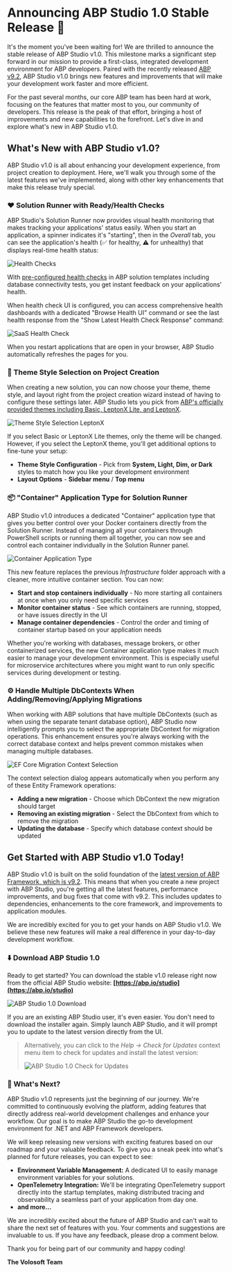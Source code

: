 # Announcing ABP Studio 1.0 Stable Release 🚀

It's the moment you've been waiting for! We are thrilled to announce the stable release of ABP Studio v1.0. This milestone marks a significant step forward in our mission to provide a first-class, integrated development environment for ABP developers. Paired with the recently released [ABP v9.2](https://abp.io/community/articles/announcing-abp-9-2-stable-release-061qmtzb), ABP Studio v1.0 brings new features and improvements that will make your development work faster and more efficient.

For the past several months, our core ABP team has been hard at work, focusing on the features that matter most to you, our community of developers. This release is the peak of that effort, bringing a host of improvements and new capabilities to the forefront. Let's dive in and explore what's new in ABP Studio v1.0.

## What's New with ABP Studio v1.0?

ABP Studio v1.0 is all about enhancing your development experience, from project creation to deployment. Here, we'll walk you through some of the latest features we've implemented, along with other key enhancements that make this release truly special.

### ❤️ Solution Runner with Ready/Health Checks

ABP Studio's Solution Runner now provides visual health monitoring that makes tracking your applications' status easily. When you start an application, a spinner indicates it's "starting", then in the *Overall* tab, you can see the application's health (✅ for healthy, ⚠️ for unhealthy) that displays real-time health status:

![Health Checks](health-checks.png)

With [pre-configured health checks](https://abp.io/docs/9.2/solution-templates/layered-web-application/health-check-configuration) in ABP solution templates including database connectivity tests, you get instant feedback on your applications' health. 

When health check UI is configured, you can access comprehensive health dashboards with a dedicated "Browse Health UI" command or see the last health response from the "Show Latest Health Check Response" command:

![SaaS Health Check](saas-health-check.png)

When you restart applications that are open in your browser, ABP Studio automatically refreshes the pages for you.

### 🎨 Theme Style Selection on Project Creation

When creating a new solution, you can now choose your theme, theme style, and layout right from the project creation wizard instead of having to configure these settings later. ABP Studio lets you pick from [ABP's officially provided themes including Basic, LeptonX Lite, and LeptonX](https://abp.io/docs/latest/ui-themes).

![Theme Style Selection LeptonX](theme-style-selection-leptonx.png)

If you select Basic or LeptonX Lite themes, only the theme will be changed. However, if you select the LeptonX theme, you'll get additional options to fine-tune your setup:

- **Theme Style Configuration** - Pick from **System, Light, Dim, or Dark** styles to match how you like your development environment 
- **Layout Options** - **Sidebar menu** / **Top menu**

### 📦 "Container" Application Type for Solution Runner

ABP Studio v1.0 introduces a dedicated "Container" application type that gives you better control over your Docker containers directly from the Solution Runner. Instead of managing all your containers through PowerShell scripts or running them all together, you can now see and control each container individually in the Solution Runner panel.

![Container Application Type](containers-type.png)

This new feature replaces the previous _Infrastructure_ folder approach with a cleaner, more intuitive container section. You can now:

- **Start and stop containers individually** - No more starting all containers at once when you only need specific services
- **Monitor container status** - See which containers are running, stopped, or have issues directly in the UI
- **Manage container dependencies** - Control the order and timing of container startup based on your application needs

Whether you're working with databases, message brokers, or other containerized services, the new Container application type makes it much easier to manage your development environment. This is especially useful for microservice architectures where you might want to run only specific services during development or testing.

### ⚙️ Handle Multiple DbContexts When Adding/Removing/Applying Migrations

When working with ABP solutions that have multiple DbContexts (such as when using the separate tenant database option), ABP Studio now intelligently prompts you to select the appropriate DbContext for migration operations. This enhancement ensures you're always working with the correct database context and helps prevent common mistakes when managing multiple databases.

![EF Core Migration Context Selection](new-migration-added.gif)

The context selection dialog appears automatically when you perform any of these Entity Framework operations:

- **Adding a new migration** - Choose which DbContext the new migration should target
- **Removing an existing migration** - Select the DbContext from which to remove the migration  
- **Updating the database** - Specify which database context should be updated

## Get Started with ABP Studio v1.0 Today!

ABP Studio v1.0 is built on the solid foundation of the [latest version of ABP Framework, which is v9.2](https://abp.io/community/articles/announcing-abp-9-2-stable-release-061qmtzb). This means that when you create a new project with ABP Studio, you're getting all the latest features, performance improvements, and bug fixes that come with v9.2. This includes updates to dependencies, enhancements to the core framework, and improvements to application modules. 

We are incredibly excited for you to get your hands on ABP Studio v1.0. We believe these new features will make a real difference in your day-to-day development workflow.

### ⬇️ Download ABP Studio 1.0

Ready to get started? You can download the stable v1.0 release right now from the official ABP Studio website: **[https://abp.io/studio](https://abp.io/studio)**

![ABP Studio 1.0 Download](abp-studio-download.png)

If you are an existing ABP Studio user, it's even easier. You don't need to download the installer again. Simply launch ABP Studio, and it will prompt you to update to the latest version directly from the UI.

> Alternatively, you can click to the *Help -> Check for Updates* context menu item to check for updates and install the latest version:
>
> ![ABP Studio 1.0 Check for Updates](abp-studio-check-for-updates.png)

### 🔮 What's Next?

ABP Studio v1.0 represents just the beginning of our journey. We're committed to continuously evolving the platform, adding features that directly address real-world development challenges and enhance your workflow. Our goal is to make ABP Studio the go-to development environment for .NET and ABP Framework developers.

We will keep releasing new versions with exciting features based on our roadmap and your valuable feedback. To give you a sneak peek into what's planned for future releases, you can expect to see:

- **Environment Variable Management:** A dedicated UI to easily manage environment variables for your solutions.
- **OpenTelemetry Integration:** We'll be integrating OpenTelemetry support directly into the startup templates, making distributed tracing and observability a seamless part of your application from day one.
- **and more...**

We are incredibly excited about the future of ABP Studio and can't wait to share the next set of features with you. Your comments and suggestions are invaluable to us. If you have any feedback, please drop a comment below.

Thank you for being part of our community and happy coding!

**The Volosoft Team**
